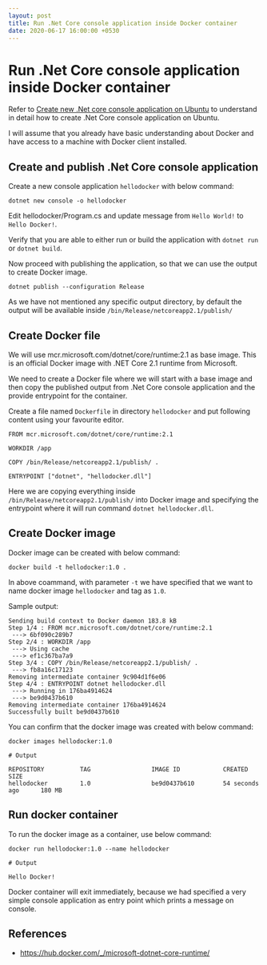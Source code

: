```yaml
---
layout: post
title: Run .Net Core console application inside Docker container
date: 2020-06-17 16:00:00 +0530
---
```


# Run .Net Core console application inside Docker container

Refer to [Create new .Net core console application on Ubuntu](2020-06-17-create-new-dotnetcore-console-app-on-ubuntu.md) to understand in detail how to create .Net Core console application on Ubuntu.

I will assume that you already have basic understanding about Docker and have access to a machine with Docker client installed.

## Create and publish .Net Core console application

Create a new console application `hellodocker` with below command:

```
dotnet new console -o hellodocker
```

Edit hellodocker/Program.cs and update message from `Hello World!` to `Hello Docker!`.

Verify that you are able to either run or build the application with `dotnet run` or `dotnet build`.

Now proceed with publishing the application, so that we can use the output to create Docker image.

```
dotnet publish --configuration Release 
```

As we have not mentioned any specific output directory, by default the output will be available inside `/bin/Release/netcoreapp2.1/publish/`

## Create Docker file

We will use mcr.microsoft.com/dotnet/core/runtime:2.1 as base image. This is an official Docker image with .NET Core 2.1 runtime from Microsoft.

We need to create a Docker file where we will start with a base image and then copy the published output from .Net Core console application and the provide entrypoint for the container.

Create a file named `Dockerfile` in directory `hellodocker` and put following content using your favourite editor.

```
FROM mcr.microsoft.com/dotnet/core/runtime:2.1

WORKDIR /app

COPY /bin/Release/netcoreapp2.1/publish/ .

ENTRYPOINT ["dotnet", "hellodocker.dll"]
```

Here we are copying everything inside `/bin/Release/netcoreapp2.1/publish/` into Docker image and specifying the entrypoint where it will run command `dotnet hellodocker.dll`.

## Create Docker image

Docker image can be created with below command:

```
docker build -t hellodocker:1.0 .
```

In above coammand, with parameter `-t` we have specified that we want to name docker image `hellodocker` and tag as `1.0`.

Sample output:

```
Sending build context to Docker daemon 183.8 kB
Step 1/4 : FROM mcr.microsoft.com/dotnet/core/runtime:2.1
 ---> 6bf090c289b7
Step 2/4 : WORKDIR /app
 ---> Using cache
 ---> ef1c367ba7a9
Step 3/4 : COPY /bin/Release/netcoreapp2.1/publish/ .
 ---> fb8a16c17123
Removing intermediate container 9c904d1f6e06
Step 4/4 : ENTRYPOINT dotnet hellodocker.dll
 ---> Running in 176ba4914624
 ---> be9d0437b610
Removing intermediate container 176ba4914624
Successfully built be9d0437b610
```

You can confirm that the docker image was created with below command:

```
docker images hellodocker:1.0

# Output

REPOSITORY          TAG                 IMAGE ID            CREATED             SIZE
hellodocker         1.0                 be9d0437b610        54 seconds ago      180 MB
```

## Run docker container

To run the docker image as a container, use below command:

```
docker run hellodocker:1.0 --name hellodocker

# Output

Hello Docker!
```

Docker container will exit immediately, because we had specified a very simple console application as entry point which prints a message on console.

## References
* <https://hub.docker.com/_/microsoft-dotnet-core-runtime/>
